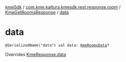 [kmeSdk](../../index.md) / [com.kme.kaltura.kmesdk.rest.response.room](../index.md) / [KmeGetRoomsResponse](index.md) / [data](./data.md)

# data

`@SerializedName("data") val data: `[`KmeRoomsData`](-kme-rooms-data/index.md)`?`

Overrides [KmeResponse.data](../../com.kme.kaltura.kmesdk.rest.response/-kme-response/data.md)

